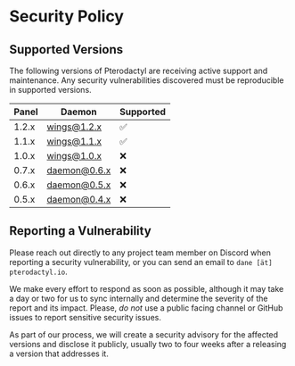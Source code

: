 # Security Policy

## Supported Versions
The following versions of Pterodactyl are receiving active support and maintenance. Any security vulnerabilities discovered must be reproducible in supported versions.

| Panel | Daemon       | Supported          |
| ----- | ------------ | ------------------ |
| 1.2.x | wings@1.2.x  | :white_check_mark: |
| 1.1.x | wings@1.1.x  | :white_check_mark: |
| 1.0.x | wings@1.0.x  | :x: |
| 0.7.x | daemon@0.6.x | :x: |
| 0.6.x | daemon@0.5.x | :x:                |
| 0.5.x | daemon@0.4.x | :x:                |

## Reporting a Vulnerability

Please reach out directly to any project team member on Discord when reporting a security vulnerability, or you can send an email to `dane [ät] pterodactyl.io`.

We make every effort to respond as soon as possible, although it may take a day or two for us to sync internally and determine the severity of the report and its impact. Please, _do not_ use a public facing channel or GitHub issues to report sensitive security issues.

As part of our process, we will create a security advisory for the affected versions and disclose it publicly, usually two to four weeks after a releasing a version that addresses it.
